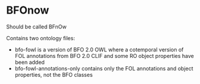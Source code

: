 # BFOnow
Should be called BFnOw

Contains two ontology files:
- bfo-fowl is a version of BFO 2.0 OWL where a cotemporal version of FOL annotations from BFO 2.0 CLIF and some RO object properties have been added
- bfo-fowl-annotations-only contains only the FOL annotations and object properties, not the BFO classes
